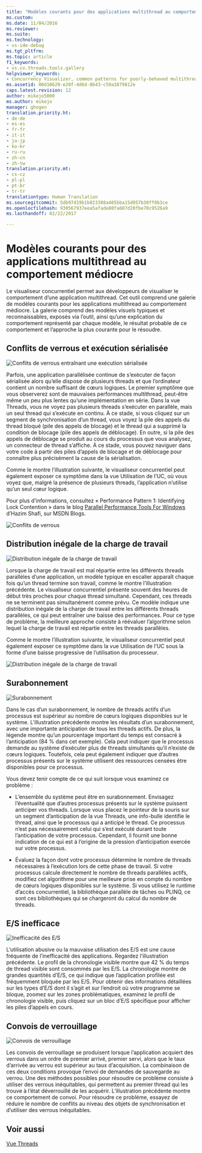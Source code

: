 ```yaml
---
title: "Modèles courants pour des applications multithread au comportement médiocre | Microsoft Docs"
ms.custom: 
ms.date: 11/04/2016
ms.reviewer: 
ms.suite: 
ms.technology:
- vs-ide-debug
ms.tgt_pltfrm: 
ms.topic: article
f1_keywords:
- vs.cv.threads.tools.gallery
helpviewer_keywords:
- Concurrency Visualizer, common patterns for poorly-behaved multithreaded applications
ms.assetid: 00d10629-e20f-4d6d-8643-c59a3879812e
caps.latest.revision: 12
author: mikejo5000
ms.author: mikejo
manager: ghogen
translation.priority.ht:
- de-de
- es-es
- fr-fr
- it-it
- ja-jp
- ko-kr
- ru-ru
- zh-cn
- zh-tw
translation.priority.mt:
- cs-cz
- pl-pl
- pt-br
- tr-tr
translationtype: Human Translation
ms.sourcegitcommit: 5db97d19b1b823388a465bba15d057b30ff0b3ce
ms.openlocfilehash: 930567937eea5afade80fa607d20fbe70c9526a9
ms.lasthandoff: 02/22/2017

---
```

# <a name="common-patterns-for-poorly-behaved-multithreaded-applications"></a>Modèles courants pour des applications multithread au comportement médiocre
Le visualiseur concurrentiel permet aux développeurs de visualiser le comportement d’une application multithread. Cet outil comprend une galerie de modèles courants pour les applications multithread au comportement médiocre. La galerie comprend des modèles visuels typiques et reconnaissables, exposés via l’outil, ainsi qu’une explication du comportement représenté par chaque modèle, le résultat probable de ce comportement et l’approche la plus courante pour le résoudre.  
  
## <a name="lock-contention-and-serialized-execution"></a>Conflits de verrous et exécution sérialisée  
 ![Conflits de verrous entraînant une exécution sérialisée](../profiling/media/lockcontention_serialized.png "LockContention_Serialized")  
  
 Parfois, une application parallélisée continue de s’exécuter de façon sérialisée alors qu’elle dispose de plusieurs threads et que l’ordinateur contient un nombre suffisant de cœurs logiques. Le premier symptôme que vous observerez sont de mauvaises performances multithread, peut-être même un peu plus lentes qu’une implémentation en série. Dans la vue Threads, vous ne voyez pas plusieurs threads s’exécuter en parallèle, mais un seul thread qui s’exécute en continu. À ce stade, si vous cliquez sur un segment de synchronisation d’un thread, vous voyez la pile des appels du thread bloqué (pile des appels de blocage) et le thread qui a supprimé la condition de blocage (pile des appels de déblocage). En outre, si la pile des appels de déblocage se produit au cours du processus que vous analysez, un connecteur de thread s’affiche. À ce stade, vous pouvez naviguer dans votre code à partir des piles d’appels de blocage et de déblocage pour connaître plus précisément la cause de la sérialisation.  
  
 Comme le montre l’illustration suivante, le visualiseur concurrentiel peut également exposer ce symptôme dans la vue Utilisation de l’UC, où vous voyez que, malgré la présence de plusieurs threads, l’application n’utilise qu’un seul cœur logique.  
  
 Pour plus d’informations, consultez « Performance Pattern 1: Identifying Lock Contention » dans le blog [Parallel Performance Tools For Windows](http://go.microsoft.com/fwlink/?LinkID=160569) d’Hazim Shafi, sur MSDN Blogs.  
  
 ![Conflits de verrous](../profiling/media/lockcontention_2.png "LockContention_2")  
  
## <a name="uneven-workload-distribution"></a>Distribution inégale de la charge de travail  
 ![Distribution inégale de la charge de travail](../profiling/media/unevenworkload_1.png "UnevenWorkLoad_1")  
  
 Lorsque la charge de travail est mal répartie entre les différents threads parallèles d’une application, un modèle typique en escalier apparaît chaque fois qu’un thread termine son travail, comme le montre l’illustration précédente. Le visualiseur concurrentiel présente souvent des heures de début très proches pour chaque thread simultané. Cependant, ces threads ne se terminent pas simultanément comme prévu. Ce modèle indique une distribution inégale de la charge de travail entre les différents threads parallèles, ce qui peut entraîner une baisse des performances. Pour ce type de problème, la meilleure approche consiste à réévaluer l’algorithme selon lequel la charge de travail est répartie entre les threads parallèles.  
  
 Comme le montre l’illustration suivante, le visualiseur concurrentiel peut également exposer ce symptôme dans la vue Utilisation de l’UC sous la forme d’une baisse progressive de l’utilisation du processeur.  
  
 ![Distribution inégale de la charge de travail](../profiling/media/unevenworkload_2.png "UnevenWorkload_2")  
  
## <a name="oversubscription"></a>Surabonnement  
 ![Surabonnement](../profiling/media/oversubscription.png "Oversubscription")  
  
 Dans le cas d’un surabonnement, le nombre de threads actifs d’un processus est supérieur au nombre de cœurs logiques disponibles sur le système. L’illustration précédente montre les résultats d’un surabonnement, avec une importante anticipation de tous les threads actifs. De plus, la légende montre qu’un pourcentage important du temps est consacré à l’anticipation (84 % dans cet exemple). Cela peut indiquer que le processus demande au système d’exécuter plus de threads simultanés qu’il n’existe de cœurs logiques. Toutefois, cela peut également indiquer que d’autres processus présents sur le système utilisent des ressources censées être disponibles pour ce processus.  
  
 Vous devez tenir compte de ce qui suit lorsque vous examinez ce problème :  
  
-   L’ensemble du système peut être en surabonnement. Envisagez l’éventualité que d’autres processus présents sur le système puissent anticiper vos threads. Lorsque vous placez le pointeur de la souris sur un segment d’anticipation de la vue Threads, une info-bulle identifie le thread, ainsi que le processus qui a anticipé le thread. Ce processus n’est pas nécessairement celui qui s’est exécuté durant toute l’anticipation de votre processus. Cependant, il fournit une bonne indication de ce qui est à l’origine de la pression d’anticipation exercée sur votre processus.  
  
-   Évaluez la façon dont votre processus détermine le nombre de threads nécessaires à l’exécution lors de cette phase de travail. Si votre processus calcule directement le nombre de threads parallèles actifs, modifiez cet algorithme pour une meilleure prise en compte du nombre de cœurs logiques disponibles sur le système. Si vous utilisez le runtime d’accès concurrentiel, la bibliothèque parallèle de tâches ou PLINQ, ce sont ces bibliothèques qui se chargeront du calcul du nombre de threads.  
  
## <a name="inefficient-io"></a>E/S inefficace  
 ![Inefficacité des E/S](../profiling/media/inefficient_io.png "Inefficient_IO")  
  
 L’utilisation abusive ou la mauvaise utilisation des E/S est une cause fréquente de l’inefficacité des applications. Regardez l’illustration précédente. Le profil de la chronologie visible montre que 42 % du temps de thread visible sont consommés par les E/S. La chronologie montre de grandes quantités d’E/S, ce qui indique que l’application profilée est fréquemment bloquée par les E/S. Pour obtenir des informations détaillées sur les types d’E/S dont il s’agit et sur l’endroit où votre programme se bloque, zoomez sur les zones problématiques, examinez le profil de chronologie visible, puis cliquez sur un bloc d’E/S spécifique pour afficher les piles d’appels en cours.  
  
## <a name="lock-convoys"></a>Convois de verrouillage  
 ![Convois de verrouillage](../profiling/media/lock_convoys.png "Lock_Convoys")  
  
 Les convois de verrouillage se produisent lorsque l’application acquiert des verrous dans un ordre de premier arrivé, premier servi, alors que le taux d’arrivée au verrou est supérieur au taux d’acquisition. La combinaison de ces deux conditions provoque l’envoi de demandes de sauvegarde au verrou. Une des méthodes possibles pour résoudre ce problème consiste à utiliser des verrous inéquitables, qui permettent au premier thread qui les trouve à l’état déverrouillé de les acquérir. L’illustration précédente montre ce comportement de convoi. Pour résoudre ce problème, essayez de réduire le nombre de conflits au niveau des objets de synchronisation et d’utiliser des verrous inéquitables.  
  
## <a name="see-also"></a>Voir aussi  
 [Vue Threads](../profiling/threads-view-parallel-performance.md)
